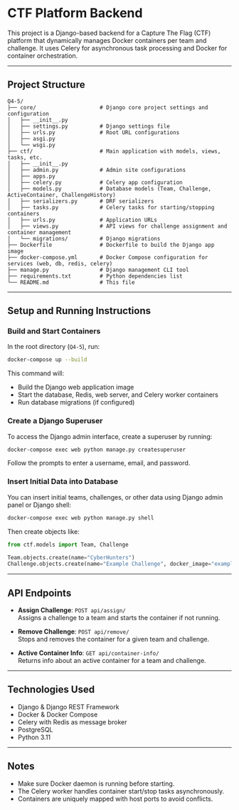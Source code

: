 # CTF Platform Backend

This project is a Django-based backend for a Capture The Flag (CTF) platform that dynamically manages Docker containers per team and challenge. It uses Celery for asynchronous task processing and Docker for container orchestration.

---

## Project Structure

```
Q4-5/
├── core/                    # Django core project settings and configuration
│   ├── __init__.py
│   ├── settings.py          # Django settings file
│   ├── urls.py              # Root URL configurations
│   ├── asgi.py
│   └── wsgi.py
├── ctf/                     # Main application with models, views, tasks, etc.
│   ├── __init__.py
│   ├── admin.py             # Admin site configurations
│   ├── apps.py
│   ├── celery.py            # Celery app configuration
│   ├── models.py            # Database models (Team, Challenge, ActiveContainer, ChallengeHistory)
│   ├── serializers.py       # DRF serializers
│   ├── tasks.py             # Celery tasks for starting/stopping containers
│   ├── urls.py              # Application URLs
│   ├── views.py             # API views for challenge assignment and container management
│   └── migrations/          # Django migrations
├── Dockerfile               # Dockerfile to build the Django app image
├── docker-compose.yml       # Docker Compose configuration for services (web, db, redis, celery)
├── manage.py                # Django management CLI tool
├── requirements.txt         # Python dependencies list
└── README.md                # This file
```

---

## Setup and Running Instructions


### Build and Start Containers

In the root directory (`Q4-5`), run:

```bash
docker-compose up --build
```

This command will:

* Build the Django web application image
* Start the database, Redis, web server, and Celery worker containers
* Run database migrations (if configured)

### Create a Django Superuser

To access the Django admin interface, create a superuser by running:

```bash
docker-compose exec web python manage.py createsuperuser
```

Follow the prompts to enter a username, email, and password.

### Insert Initial Data into Database

You can insert initial teams, challenges, or other data using Django admin panel or Django shell:

```bash
docker-compose exec web python manage.py shell
```

Then create objects like:

```python
from ctf.models import Team, Challenge

Team.objects.create(name="CyberHunters")
Challenge.objects.create(name="Example Challenge", docker_image="example/image", internal_port=8080)
```

---

## API Endpoints

* **Assign Challenge**: `POST api/assign/`  
  Assigns a challenge to a team and starts the container if not running.

* **Remove Challenge**: `POST api/remove/`  
  Stops and removes the container for a given team and challenge.

* **Active Container Info**: `GET api/container-info/`  
  Returns info about an active container for a team and challenge.

---

## Technologies Used

* Django & Django REST Framework
* Docker & Docker Compose
* Celery with Redis as message broker
* PostgreSQL
* Python 3.11

---

## Notes

* Make sure Docker daemon is running before starting.
* The Celery worker handles container start/stop tasks asynchronously.
* Containers are uniquely mapped with host ports to avoid conflicts.



